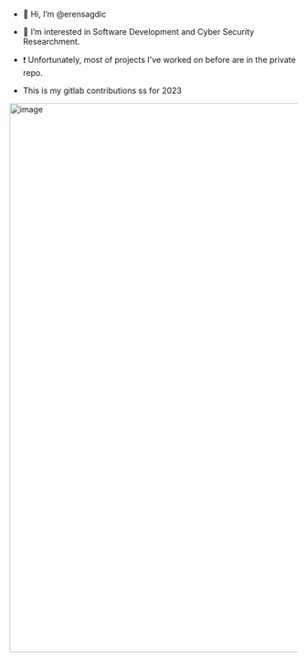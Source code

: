 - 👋 Hi, I’m @erensagdic
- 👀 I’m interested in Software Development and Cyber Security Researchment.
- ❗️ Unfortunately, most of projects I've worked on before are in the private repo.

- This is my gitlab contributions ss for 2023
<img width="962" alt="image" src="https://github.com/erensagdic/erensagdic/assets/42411082/3ea9e840-38ce-42da-aa33-382f0442e473">

<!---
erensagdic/erensagdic is a ✨ special ✨ repository because its `README.md` (this file) appears on your GitHub profile.
You can click the Preview link to take a look at your changes.
--->
